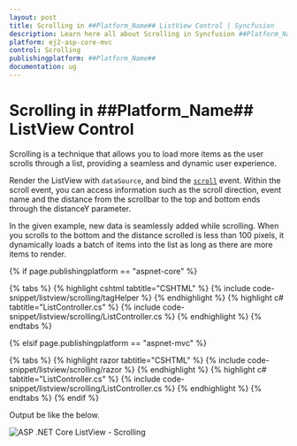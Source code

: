 ```yaml
---
layout: post
title: Scrolling in ##Platform_Name## ListView Control | Syncfusion
description: Learn here all about Scrolling in Syncfusion ##Platform_Name## ListView control of Syncfusion Essential JS 2 and more.
platform: ej2-asp-core-mvc
control: Scrolling
publishingplatform: ##Platform_Name##
documentation: ug
---
```



# Scrolling in ##Platform_Name## ListView Control

Scrolling is a technique that allows you to load more items as the user scrolls through a list, providing a seamless and dynamic user experience.

Render the ListView with `dataSource`, and bind the [`scroll`](https://help.syncfusion.com/cr/aspnetmvc-js2/Syncfusion.EJ2.Lists.ListView.html#Syncfusion_EJ2_Lists_ListView_Scroll) event. Within the scroll event, you can access information such as the scroll direction, event name and the distance from the scrollbar to the top and bottom ends through the distanceY parameter.

In the given example, new data is seamlessly added while scrolling. When you scrolls to the bottom and the distance scrolled is less than 100 pixels, it dynamically loads a batch of items into the list as long as there are more items to render.

{% if page.publishingplatform == "aspnet-core" %}

{% tabs %}
{% highlight cshtml tabtitle="CSHTML" %}
{% include code-snippet/listview/scrolling/tagHelper %}
{% endhighlight %}
{% highlight c# tabtitle="ListController.cs" %}
{% include code-snippet/listview/scrolling/ListController.cs %}
{% endhighlight %}
{% endtabs %}

{% elsif page.publishingplatform == "aspnet-mvc" %}

{% tabs %}
{% highlight razor tabtitle="CSHTML" %}
{% include code-snippet/listview/scrolling/razor %}
{% endhighlight %}
{% highlight c# tabtitle="ListController.cs" %}
{% include code-snippet/listview/scrolling/ListController.cs %}
{% endhighlight %}
{% endtabs %}
{% endif %}


Output be like the below.

![ASP .NET Core ListView - Scrolling](./images/scrolling.png)
